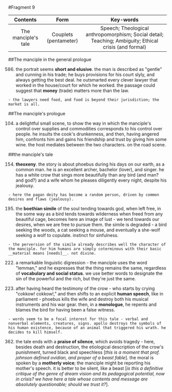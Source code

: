 #Fragment 9

|Contents|Form|Key-words|
|:---:|:---:|:---:|
|The manciple's tale|Couplets (pentameter)|Speech; Theological anthropomorphism; Social detail; Teaching; Ambiguity; Ethical crisis (and formal)|

##The manciple in the general prologue

586. the portrait seems __short and elusive__. the man is described as "gentle" and cunning in his trade; he buys provisions for his court slyly, and always getting the best deal. he outsmarted every clever lawyer that worked in the house/court for which he worked. the passage could suggest that __money__ (trade) matters more than the law.

	- the lawyers need food, and food is beyond their jurisdiction; the market is all.

##The manciple's prologue

104. a delightful small scene, to show the way in which the manciple's control over supplies and commodities corresponds to his control over people. he insults the cook's drunkenness, and then, having angered him, confronts him and gains his friendship and trust by giving him some wine. the host mediates between the two characters. on the road scene.

##the manciple's tale

154. __theoxeny__. the story is about phoebus during his days on our earth, as a common man. he is an excellent archer, bachelor (lover), and singer. he has a white crow that sings more beautifully than any bird (and man? and god?) and a wife whom he pleases diligently every night, despite his jealousy.

	- here the pagan deity has become a random person, driven by common desires and flaws (jealousy).

195. the __boethian simile__ of the soul tending towards god, when left free, in the some way as a bird tends towards wilderness when freed from any beautiful cage, becomes here an image of lust - we tend towards our desires, when we are free to pursue them. the simile is degraded - a bird seeking the woods, a cat seeking a mouse, and eventually a she-wolf seeking a wolf to copulate. instinct for sinfulness.

	- the perversion of the simile already describes well the character of the manciple. for him humans are simply coterminous with their basic __material means [needs]__. not divine.

222. a remarkable linguistic digression - the manciple uses the word "lemman," and he expresses that the thing remains the same, regardless of __vocabulary and social status__. we use better words to designate the sin of the powerful and the rich, but they're just the same.

291. after having heard the testimony of the crow - who starts by crying "cokkow! cokkow!," and then shifts to an explicit __human speech__, like in parliament - phoebus kills the wife and destroy both his musical instruments and his war gear. then, in a __monologue__, he repents and blames the bird for having been a false witness.

	- words seem to be a focal interest for this tale - verbal and nonverbal elements, creatures, signs. apollo destroys the symbols of his human existence, because of an animal that triggered his wrath. he decides to kill himself.

362. the tale ends with a __praise of silence__, which avoids tragedy - here, besides death and destruction, the etiological description of the crow's punishment, turned black and speechless [_this is a moment that prof. johnson defined ovidian, and proper of a beast fable_]. the moral is spoken by a __motherly voice__; the manciple might be reporting his mother's speech. it is better to be silent, like a beast [_is this a definitive critique of the genre of dream vision and its pedagogical potential, now in crisis? we have here a tale whose contents and message are absolutely questionable; should we trust it?_].
